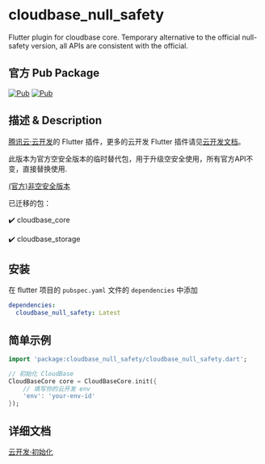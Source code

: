 # cloudbase_null_safety

Flutter plugin for cloudbase core. Temporary alternative to the official null-safety version, all APIs are consistent with the official.

## 官方 Pub Package
[![Pub](https://img.shields.io/pub/v/cloudbase_core)]()
[![Pub](https://img.shields.io/pub/v/cloudbase_storage)]()

## 描述 & Description

<!-- [![Pub](https://img.shields.io/pub/v/cloudbase_core)]() -->

[腾讯云·云开发](https://www.cloudbase.net/)的 Flutter 插件，更多的云开发 Flutter 插件请见[云开发文档](https://docs.cloudbase.net/api-reference/flutter/install.html)。

此版本为官方空安全版本的临时替代包，用于升级空安全使用，所有官方API不变，直接替换使用.

[(官方)非空安全版本](https://pub.dev/packages/cloudbase_core/versions/0.0.11)

已迁移的包：

✔️ cloudbase_core

✔️ cloudbase_storage

## 安装

在 flutter 项目的 `pubspec.yaml` 文件的 `dependencies` 中添加

```yaml
dependencies:
  cloudbase_null_safety: Latest
```

## 简单示例

```dart
import 'package:cloudbase_null_safety/cloudbase_null_safety.dart';

// 初始化 CloudBase
CloudBaseCore core = CloudBaseCore.init({
    // 填写你的云开发 env
    'env': 'your-env-id'
});
```

## 详细文档

[云开发·初始化](https://docs.cloudbase.net/api-reference/flutter/initialization.html)

